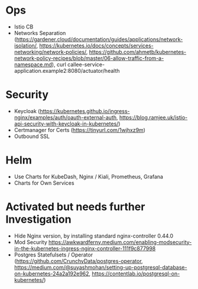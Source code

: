 # Ops
- Istio CB
- Networks Separation (https://gardener.cloud/documentation/guides/applications/network-isolation/, https://kubernetes.io/docs/concepts/services-networking/network-policies/, https://github.com/ahmetb/kubernetes-network-policy-recipes/blob/master/06-allow-traffic-from-a-namespace.md), curl callee-service-application.example2:8080/actuator/health

# Security
- Keycloak (https://kubernetes.github.io/ingress-nginx/examples/auth/oauth-external-auth, https://blog.ramjee.uk/istio-api-security-with-keycloak-in-kubernetes/)
- Certmanager for Certs (https://tinyurl.com/1wjhxz9m)
- Outbound SSL

# Helm
- Use Charts for KubeDash, Nginx / Kiali, Prometheus, Grafana
- Charts for Own Services

# Activated but needs further Investigation
- Hide Nginx version, by installing standard nginx-controller 0.44.0
- Mod Security https://awkwardferny.medium.com/enabling-modsecurity-in-the-kubernetes-ingress-nginx-controller-111f9c877998
- Postgres Statefulsets / Operator (https://github.com/CrunchyData/postgres-operator, https://medium.com/@suyashmohan/setting-up-postgresql-database-on-kubernetes-24a2a192e962, https://contentlab.io/postgresql-on-kubernetes/)


